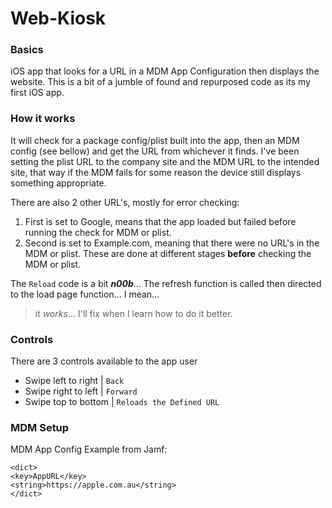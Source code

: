 # Web-Kiosk

### Basics
iOS app that looks for a URL in a MDM App Configuration then displays the website.
This is a bit of a jumble of found and repurposed code as its my first iOS app.

### How it works
It will check for a package config/plist built into the app, then an MDM config (see bellow) and get the URL from whichever it finds. 
I've been setting the plist URL to the company site and the MDM URL to the intended site, that way if the MDM fails for some reason the device still displays something appropriate.

There are also 2 other URL's, mostly for error checking:
1. First is set to Google, means that the app loaded but failed before running the check for MDM or plist.
2. Second is set to Example.com, meaning that there were no URL's in the MDM or plist.
These are done at different stages **before** checking the MDM or plist.

The `Reload` code is a bit ***n00b***...
The refresh function is called then directed to the load page function... I mean... 
> it *works*...
I'll fix when I learn how to do it better.

### Controls
There are 3 controls available to the app user
- Swipe left to right | `Back`
- Swipe right to left | `Forward`
- Swipe top to bottom | `Reloads the Defined URL`

### MDM Setup
MDM App Config Example from Jamf:
```
<dict>
<key>AppURL</key>
<string>https://apple.com.au</string>
</dict>
```
